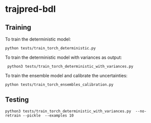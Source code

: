 # trajpred-bdl

## Training

To train the deterministic model:

```
python tests/train_torch_deterministic.py 
```

To train the deterministic model with variances as output:

```
 python3 tests/train_torch_deterministic_with_variances.py
```

To train the ensemble model and calibrate the uncertainties:

```
python tests/train_torch_ensembles_calibration.py
```

## Testing

```
python3 tests/train_torch_deterministic_with_variances.py  --no-retrain --pickle  --examples 10
```

